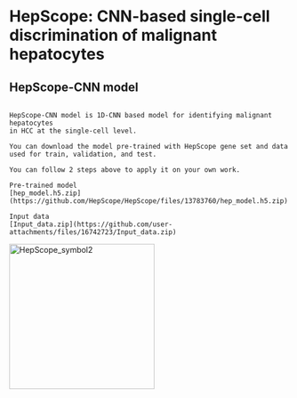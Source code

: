 # **HepScope: CNN-based single-cell discrimination of malignant hepatocytes**

## HepScope-CNN model


```

HepScope-CNN model is 1D-CNN based model for identifying malignant hepatocytes
in HCC at the single-cell level.

You can download the model pre-trained with HepScope gene set and data used for train, validation, and test.

You can follow 2 steps above to apply it on your own work.

Pre-trained model
[hep_model.h5.zip](https://github.com/HepScope/HepScope/files/13783760/hep_model.h5.zip)

Input data
[Input_data.zip](https://github.com/user-attachments/files/16742723/Input_data.zip)

```

<img width="261" alt="HepScope_symbol2" src="https://github.com/HepScope/HepScope/assets/155046754/55a24aba-adef-4ed8-ac42-631199c91090">


